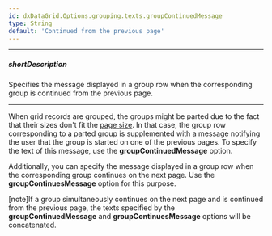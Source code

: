 ```yaml
---
id: dxDataGrid.Options.grouping.texts.groupContinuedMessage
type: String
default: 'Continued from the previous page'
---
```

---
##### shortDescription
Specifies the message displayed in a group row when the corresponding group is continued from the previous page.

---
When grid records are grouped, the groups might be parted due to the fact that their sizes don't fit the [page size](/Documentation/ApiReference/UI_Widgets/dxDataGrid/Configuration/paging/#pageSize). In that case, the group row corresponding to a parted group is supplemented with a message notifying the user that the group is started on one of the previous pages. To specify the text of this message, use the **groupContinuedMessage** option.

Additionally, you can specify the message displayed in a group row when the corresponding group continues on the next page. Use the **groupContinuesMessage** option for this purpose.

[note]If a group simultaneously continues on the next page and is continued from the previous page, the texts specified by the **groupContinuedMessage** and **groupContinuesMessage** options will be concatenated.